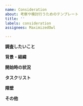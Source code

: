 ```yaml
---
name: Consideration
about: 考察や検討行うためのテンプレート
title: ''
labels: consideration
assignees: MaximizedOwl

---
```


**調査したいこと**

**背景・経緯**

**開始時の状況**

**タスクリスト**

**障壁**

**その他**
